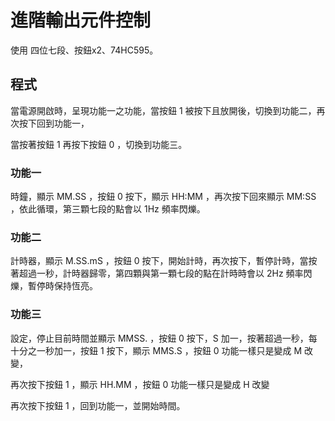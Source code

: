 # 進階輸出元件控制

使用 四位七段、按鈕x2、74HC595。

## 程式

當電源開啟時，呈現功能一之功能，當按鈕 1 被按下且放開後，切換到功能二，再次按下回到功能一，

當按著按鈕 1 再按下按鈕 0 ，切換到功能三。

### 功能一

時鐘，顯示 MM.SS ，按鈕 0 按下，顯示 HH:MM ，再次按下回來顯示 MM:SS ，依此循環，第三顆七段的點會以 1Hz 頻率閃爍。

### 功能二

計時器，顯示 M.SS.mS ，按鈕 0 按下，開始計時，再次按下，暫停計時，當按著超過一秒，計時器歸零，第四顆與第一顆七段的點在計時時會以 2Hz 頻率閃爍，暫停時保持恆亮。

### 功能三

設定，停止目前時間並顯示 MMSS. ，按鈕 0 按下，S 加一，按著超過一秒，每十分之一秒加一，按鈕 1 按下，顯示 MMS.S ，按鈕 0 功能一樣只是變成 M 改變，

再次按下按鈕 1 ，顯示 HH.MM ，按鈕 0 功能一樣只是變成 H 改變

再次按下按鈕 1 ，回到功能一，並開始時間。